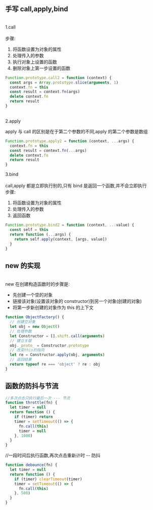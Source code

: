 <a name="761a7765"></a>

## 手写 call,apply,bind

<br />1.call<br />
<br />步骤:

1. 将函数设置为对象的属性
1. 处理传入的参数
1. 执行对象上设置的函数
1. 删除对象上第一步设置的函数

```javascript
Function.prototype.call2 = function (context) {
  const args = Array.prototype.slice(arguments, 1)
  context.fn = this
  const result = context.fn(args)
  delete context.fn
  return result
}
```

<br />2.apply

apply 与 call 的区别是在于第二个参数的不同,apply 的第二个参数是数组<br />

```javascript
Function.prototype.apply2 = function (context, ...args) {
  context.fn = this
  const result = context.fn(...args)
  delete context.fn
  return result
}
```

3.bind<br />
<br />call,apply 都是立即执行别的,只有 bind 是返回一个函数,并不会立即执行<br />步骤:

1. 将函数设置为对象的属性
1. 处理传入的参数
1. 返回函数

```javascript
Function.prototype.bind2 = function (context, ...value) {
  const self = this
  return function (...args) {
    return self.apply(context, [args, value])
  }
}
```

<a name="261ecd5a"></a>

## new 的实现

<br />new 在创建构造函数时的步骤是:<br />

- 先创建一个空的对象
- 链接该对象(设置该对象的 constructor)到另一个对象(创建的对象)
- 将第一步新创建的对象作为 this 的上下文

```javascript
function ObjectFactory() {
  // 创建空对象
  let obj = new Object()
  // 处理参数
  let Constructor = [].shift.call(arguments)
  // 建立关联
  obj._proto_ = Constructor.prototype
  // 改变this的指向
  let re = Constructor.apply(obj, arguments)
  // 返回结果
  return typeof re === 'object' ? re : obj
}
```

## 函数的防抖与节流

```javascript
//多次点击只执行最后一次 --- 节流
function throttle(fn) {
  let timer = null
  return function () {
    if (timer) return
    timer = setTimeout(() => {
      fn.call(this)
      timer = null
    }, 1000)
  }
}
```

//一段时间后执行函数,再次点击重新计时 -- 防抖

```javascript
function debounce(fn) {
  let timer = null
  return function () {
    if (timer) clearTimeout(timer)
    timer = setTimeout(() => {
      fn.call(this)
    }, 500)
  }
}
```
